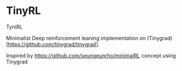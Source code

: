 # TinyRL
TyniRL

Minimalist Deep reinforcement leaning implementation on (Tinygrad)[https://github.com/tinygrad/tinygrad].

Inspired by https://github.com/seungeunrho/minimalRL concept using Tinygrad
